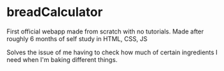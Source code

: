 # breadCalculator

First official webapp made from scratch with no tutorials.
Made after roughly 6 months of self study in HTML, CSS, JS

Solves the issue of me having to check how much of certain ingredients I need when I'm baking different things. 
